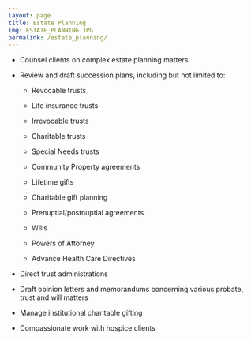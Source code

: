 ```yaml
---
layout: page
title: Estate Planning
img: ESTATE_PLANNING.JPG
permalink: /estate_planning/
---
```



- Counsel clients on complex estate planning matters

- Review and draft succession plans, including but not limited to: 

  - Revocable trusts 

  - Life insurance trusts 

  - Irrevocable trusts 

  - Charitable trusts 

  - Special Needs trusts

  - Community Property agreements

  - Lifetime gifts

  - Charitable gift planning

  - Prenuptial/postnuptial agreements

  - Wills  

  - Powers of Attorney

  - Advance Health Care Directives

- Direct trust administrations

- Draft opinion letters and memorandums concerning various probate, trust and will matters

- Manage institutional charitable gifting 

- Compassionate work with hospice clients
